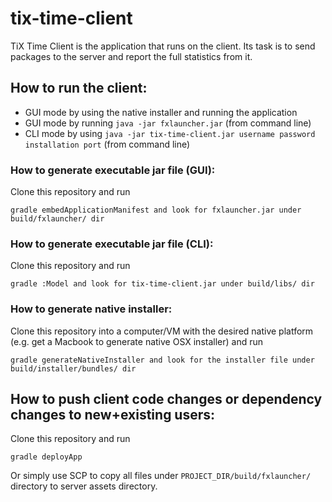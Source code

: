 # tix-time-client
TiX Time Client is the application that runs on the client. Its task is to send packages to the server and report the
full statistics from it.

## How to run the client:
* GUI mode by using the native installer and running the application
* GUI mode by running `java -jar fxlauncher.jar` (from command line)
* CLI mode by using `java -jar tix-time-client.jar username password installation port` (from command line)

### How to generate executable jar file (GUI):
Clone this repository and run
```
gradle embedApplicationManifest and look for fxlauncher.jar under build/fxlauncher/ dir
```

### How to generate executable jar file (CLI):
Clone this repository and run
```
gradle :Model and look for tix-time-client.jar under build/libs/ dir
```

### How to generate native installer:
Clone this repository into a computer/VM with the desired native platform (e.g. get a Macbook to generate native OSX installer) and run 
```
gradle generateNativeInstaller and look for the installer file under build/installer/bundles/ dir
```

## How to push client code changes or dependency changes to new+existing users:
Clone this repository and run 
```
gradle deployApp
```
Or simply use SCP to copy all files under `PROJECT_DIR/build/fxlauncher/` directory to server assets directory.
